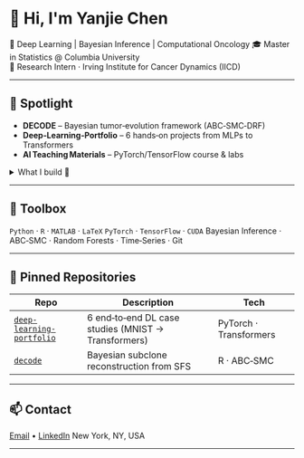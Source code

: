 # 👋 Hi, I'm **Yanjie Chen**

🚀 Deep Learning | Bayesian Inference | Computational Oncology
🎓 Master in Statistics @ Columbia University
🔬 Research Intern · Irving Institute for Cancer Dynamics (IICD)

---

## 🌟 Spotlight
* **DECODE** – Bayesian tumor‑evolution framework (ABC‑SMC‑DRF)
* **Deep‑Learning‑Portfolio** – 6 hands‑on projects from MLPs to Transformers
* **AI Teaching Materials** – PyTorch/TensorFlow course & labs

<details>
  <summary>What I build 🚀</summary>

| Area                       | Highlights                                                     |
| -------------------------- | -------------------------------------------------------------- |
| **Computer Vision**        | Transfer learning · Semantic segmentation · Data augmentation  |
| **NLP**                    | LSTM sentiment analysis · Self‑attention · 4‑bit LLM inference |
| **Probabilistic Modeling** | ABC‑SMC pipelines · Random‑Forest posteriors                   |
| **HPC**                    | SLURM workflows · GPU optimization on Columbia’s cluster       |

</details>

---

## 🔧 Toolbox

`Python` · `R` · `MATLAB` · `LaTeX`
`PyTorch` · `TensorFlow` · `CUDA`
Bayesian Inference · ABC‑SMC · Random Forests · Time‑Series · Git

---

## 📌 Pinned Repositories

| Repo                                                                                   | Description                                         | Tech                   |
| -------------------------------------------------------------------------------------- | --------------------------------------------------- | ---------------------- |
| [`deep-learning-portfolio`](https://github.com/YanjieChen9117/deep-learning-portfolio) | 6 end‑to‑end DL case studies (MNIST → Transformers) | PyTorch · Transformers |
| [`decode`](https://github.com/YanjieChen9117/DECODE)                                   | Bayesian subclone reconstruction from SFS           | R · ABC‑SMC            |
---

## 📫 Contact

[Email](mailto:yc4594@columbia.edu) • [LinkedIn](https://www.linkedin.com/in/yanjiechen)
New York, NY, USA

---

<!--

| [`ai-teaching-materials`](https://github.com/YanjieChen9117/ai-teaching-materials)     | Lecture notes & labs for NN course                  | PyTorch · TensorFlow   |
| [`time-series-alcohol`](https://github.com/YanjieChen9117/alcohol-tax-time-series)     | GARCH forecast of UK alcohol revenue                | R                      |


## 📝 Latest Achievements

* **Jul 2025**  Released *Deep‑Learning‑Portfolio* — 95 %+ MNIST, IoU 0.84 segmentation
* **Apr 2025**  DECODE outperforms Mobster on PCAWG cohort *(pre‑print in prep)*
* **Feb 2025**  Co‑authored AI curriculum for Azure Partners

# 👋 Hi, I'm Yanjie Chen

🎓 Master in Statistics @ Columbia University  
🔬 Researcher in tumor evolution, Bayesian inference, and probabilistic modeling  
📍 Currently a research intern at Irving Institute for Cancer Dynamics, Columbia University

---

## 🔧 Skills
- **Languages**: R, Python, MATLAB, LaTeX
- **Techniques**: Bayesian Inference, ABC-SMC, Random Forests, Time Series
  
## 📚 Selected Projects

### 🧬 DECODE Tumor Subclone Reconstruction
Research in IICD, Columbia University. Develop bayesian framework for recovering tumor evolutionary parameters from SFS data; integrated ABC-SMC with Distributional RF, evaluated using community benchmarking tools.

### 🧠 AI Teaching Materials - Neural Networks
TA experience at Azure Partners: Designed PyTorch/TensorFlow-based lessons on image classification, object detection, RNNs & transformers. Includes assignments and demos.

### 📊 Time Series Forecasting on Alcohol Tax Revenue
Collaborate with "HM Revenue & Customs" and forecast UK alcohol consumption change post-tax reform using Garch(1,1) model; proposed resource allocation strategy for £64.9B in expected revenue.

---

## 📫 Contact
- 📍 30 Morningside Dr, New York, NY 10025, USA  
- 📧 yc4594@columbia.edu


**YanjieChen9117/YanjieChen9117** is a ✨ _special_ ✨ repository because its README.md (this file) appears on your GitHub profile.

Here are some ideas to get you started:

- 🔭 I’m currently working on ...
- 🌱 I’m currently learning ...
- 👯 I’m looking to collaborate on ...
- 🤔 I’m looking for help with ...
- 💬 Ask me about ...
- 📫 How to reach me: ...
- 😄 Pronouns: ...
- ⚡ Fun fact: ...
-->
